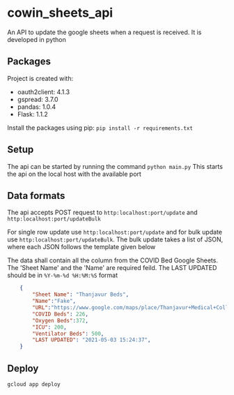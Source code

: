 # cowin_sheets_api
An API to update the google sheets when a request is received.
It is developed in python

## Packages

Project is created with:
* oauth2client: 4.1.3
* gspread: 3.7.0
* pandas: 1.0.4
* Flask: 1.1.2


Install the packages using pip:
```pip install -r requirements.txt```

## Setup

The api can be started by running the command
`python main.py`
This starts the api on the local host with the available port

## Data formats
The api accepts POST request to `http:localhost:port/update` and `http:localhost:port/updateBulk`

For single row update use `http:localhost:port/update` and for bulk update use  `http:localhost:port/updateBulk`. The bulk update takes a list of JSON, where each JSON follows the template given below


The data shall contain all the column from the COVID Bed Google Sheets. The 'Sheet Name' and the 'Name' are required feild. The LAST UPDATED should be in `%Y-%m-%d %H:%M:%S` format
``` json
    {
        "Sheet Name": "Thanjavur Beds",
        "Name":"Fake",
        "URL":"https://www.google.com/maps/place/Thanjavur+Medical+College/@10.7580923,79.1035782,17z/data=!4m9!1m2!2m1!1sThanjavur+Medical+College!3m5!1s0x3baabf337761a613:0x69900b85db55755e!8m2!3d10.7586!4d79.1066!15sChlUaGFuamF2dXIgTWVkaWNhbCBDb2xsZWdlWiwKD21lZGljYWwgY29sbGVnZSIZdGhhbmphdnVyIG1lZGljYWwgY29sbGVnZZIBDm1lZGljYWxfc2Nob29ssAEA",
        "COVID Beds": 226,
        "Oxygen Beds":372,
        "ICU": 200,
        "Ventilator Beds": 500,
        "LAST UPDATED": "2021-05-03 15:24:37",		
    }
```

## Deploy

```
gcloud app deploy
```